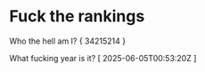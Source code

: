 # Fuck the rankings

Who the hell am I?
{ 34215214 }

What fucking year is it?
[ 2025-06-05T00:53:20Z ]
